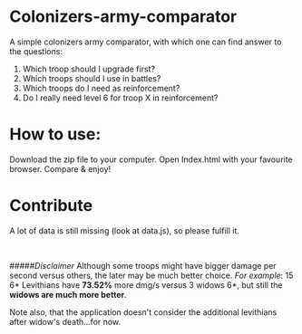 # Colonizers-army-comparator

A simple colonizers army comparator, with which one can find answer to the questions:

1. Which troop should I upgrade first?
2. Which troops should I use in battles?
3. Which troops do I need as reinforcement?
4. Do I really need level 6 for troop X in reinforcement?


# How to use:
Download the zip file to your computer.
Open Index.html with your favourite browser.
Compare & enjoy!

# Contribute
A lot of data is still missing (look at data.js), so please fulfill it.

<br>

#####_Disclaimer_
Although some troops might have bigger damage per second versus others, the later may be much better choice.
_For example_: 15 6* Levithians have **73.52%** more dmg/s versus 3 widows 6*, but still the **widows are much more better**.

Note also, that the application doesn't consider the additional levithians after widow's death...for now. 